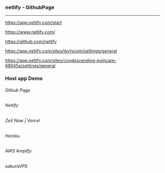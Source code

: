 ### netlify - GithubPage
---
https://app.netlify.com/start


https://www.netlify.com/

https://github.com/netlify



https://app.netlify.com/sites/tkvtvcom/settings/general

https://app.netlify.com/sites/condescending-poincare-68945a/settings/general


### Host app Demo
###### Github Pqge
###### Netlify 
###### Zeit Now | Vercel
###### Heroku
###### AWS Amplify
###### sakuraVPS


```
```

```
```

```
```


